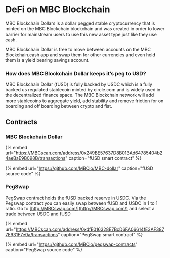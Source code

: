 # DeFi on MBC Blockchain

MBC Blockchain Dollars is a dollar pegged stable cryptocurrency that is minted on the MBC Blockchain blockchain and was created in order to lower barrier for mainstream users to use this new asset type just like they use cash.

MBC Blockchain Dollar is free to move between accounts on the MBC Blockchain.cash app and swap them for other currencies and even hold them is a yield bearing savings account.

### How does MBC Blockchain Dollar keeps it’s peg to USD?

MBC Blockchain Dollar \(fUSD\) is fully backed by USDC which is a fully backed us regulated stablecoin minted by circle.com and is widely used in the decentralized finance space. The MBC Blockchain network will add more stablecoins to aggregate yield, add stability and remove friction for on boarding and off boarding between crypto and fiat. 

## Contracts

### MBC Blockchain Dollar

{% embed url="https://MBCscan.com/address/0x249BE57637D8B013Ad64785404b24aeBaE9B098B/transactions" caption="fUSD smart contract" %}

{% embed url="https://github.com/MBCio/MBC-dollar" caption="fUSD source code" %}

### PegSwap

PegSwap contract holds the fUSD backed reserve in USDC. Via the Pegswap contract you can easily swap between fUSD and USDC in 1 to 1 ratio. Go to [http://MBCswap.com/](http://MBCswap.com/) and select a trade between USDC and fUSD

{% embed url="https://MBCscan.com/address/0xdfE016328E7BcD6FA06614fE3AF3877E931F7e0a/transactions" caption="PegSwap smart contract" %}

{% embed url="https://github.com/MBCio/pegswap-contracts" caption="PegSwap source code" %}







